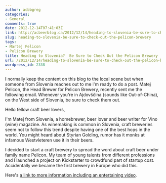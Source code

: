 ```yaml
---
author: acbbgreg
categories:
- General
comments: true
date: 2012-12-14T07:41:03Z
link: http://acbeerblog.ca/2012/12/14/heading-to-slovenia-be-sure-to-check-out-the-pelicon-brewery/
slug: heading-to-slovenia-be-sure-to-check-out-the-pelicon-brewery
tags:
- Martej Pelicon
- Pelicon Brewery
title: Heading to Slovenia?  Be Sure to Check Out the Pelicon Brewery
url: /2012/12/14/heading-to-slovenia-be-sure-to-check-out-the-pelicon-brewery/
wordpress_id: 2338
---
```


I normally keep the content on this blog to the local scene but when someone from Slovenia reaches out to me I'm ready to do a post.  Matej Pelicon, the Head Brewer for Pelicon Brewery, recently sent me the following email.  Whenever you're in Ajdovščina (sounds like Out-of-China), on the West side of Slovenia, be sure to check them out.

Hello fellow craft beer lovers,

I'm Matej from Slovenia, a homebrewer, beer lover and beer writer for Vino (wine) magazine. As winemaking is common in Slovenia, craft breweries seem not to follow this trend despite having one of the best hops in the world. You might heard about Styrian Golding, rumor has it monks at infamous Westvleteren use it in their beers.

I decided to start a craft brewery to spread the word about craft beer under family name Pelicon. My team of young talents from different professions and I launched a project on Kickstarter to crowdfund part of startup cost. Accidentally we became the first brewery in Europe who did this.

Here's [a link to more information including an entertaining video](http://www.kickstarter.com/projects/pelicon/the-pelicon-craft-beer).
